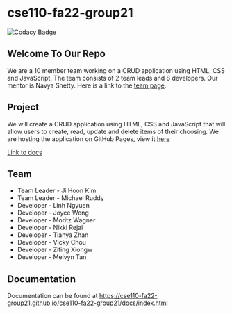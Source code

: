 # cse110-fa22-group21

[![Codacy Badge](https://api.codacy.com/project/badge/Grade/f92d376c6c854e069a5cf767521277ad)](https://app.codacy.com/gh/cse110-fa22-group21/cse110-fa22-group21?utm_source=github.com&utm_medium=referral&utm_content=cse110-fa22-group21/cse110-fa22-group21&utm_campaign=Badge_Grade_Settings)

## Welcome To Our Repo

We are a 10 member team working on a CRUD application using HTML, CSS and JavaScript. The team consists of 2 team leads and 8 developers. Our mentor is Navya Shetty. Here is a link to the [team page](admin/team.md).

## Project

We will create a CRUD application using HTML, CSS and JavaScript that will allow users to create, read, update and delete items of their choosing. We are hosting the application on GitHub Pages, view it [here](https://cse110-fa22-group21.github.io/cse110-fa22-group21/)

[Link to docs](https://cse110-fa22-group21.github.io/cse110-fa22-group21/out)

## Team

- Team Leader - Ji Hoon Kim
- Team Leader - Michael Ruddy
- Developer - Linh Ngyuen
- Developer - Joyce Weng
- Developer - Moritz Wagner
- Developer - Nikki Rejai
- Developer - Tianya Zhan
- Developer - Vicky Chou
- Developer - Ziting Xiongw
- Developer - Melvyn Tan

## Documentation
Documentation can be found at
https://cse110-fa22-group21.github.io/cse110-fa22-group21/docs/index.html